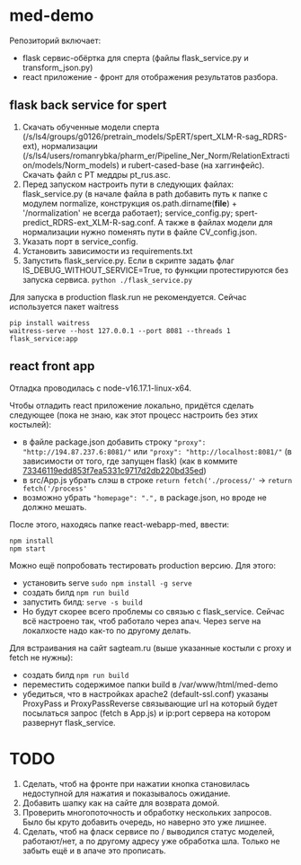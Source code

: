 # med-demo
Репозиторий включает:
- flask сервис-обёртка для сперта (файлы flask_service.py и transform_json.py)
- react приложение - фронт для отображения результатов разбора.

## flask back service for spert
1. Скачать обученные модели сперта (/s/ls4/groups/g0126/pretrain_models/SpERT/spert_XLM-R-sag_RDRS-ext), нормализации (/s/ls4/users/romanrybka/pharm_er/Pipeline_Ner_Norm/RelationExtraction/models/Norm_models) и rubert-cased-base (на хаггинфейс). Скачать файл с PT меддры pt_rus.asc. 
2. Перед запуском настроить пути в следующих файлах: flask_service.py (в начале файла в path добавить путь к папке с модулем normalize, конструкция os.path.dirname(__file__) + '/normalization' не всегда работает); service_config.py; spert-predict_RDRS-ext_XLM-R-sag.conf. А также в файлах модели для нормализации нужно поменять пути в файле CV_config.json.
3. Указать порт в service_config.
4. Установить зависимости из requirements.txt
5. Запустить flask_service.py. Если в скрипте задать флаг IS_DEBUG_WITHOUT_SERVICE=True, то функции протестируются без запуска сервиса.
    `python ./flask_service.py`

Для запуска в production flask.run не рекомендуется. Сейчас используется пакет waitress
```commandline
pip install waitress
waitress-serve --host 127.0.0.1 --port 8081 --threads 1 flask_service:app
```
## react front app
Отладка проводилась с node-v16.17.1-linux-x64.

Чтобы отладить react приложение локально, придётся сделать следующее (пока не знаю, как этот процесс настроить без этих костылей):

- в файле package.json добавить строку `"proxy": "http://194.87.237.6:8081/"` или `"proxy": "http://localhost:8081/"` (в зависимости от того, где запущен flask) (как в коммите [73346119edd853f7ea5331c9717d2db220bd35ed](https://github.com/sag111/med-demo-service_react/blob/73346119edd853f7ea5331c9717d2db220bd35ed/react-webapp-med/package.json))
- в src/App.js убрать слэш в строке `return fetch('./process/'` -> `return fetch('/process'`
- возможно убрать `"homepage": ".",` в package.json, но вроде не должно мешать.

После этого, находясь папке react-webapp-med, ввести:
```commandline
npm install
npm start
```

Можно ещё попробовать тестировать production версию. Для этого:
- установить serve `sudo npm install -g serve`
- создать билд `npm run build`
- запустить билд: `serve -s build`
- Но будут скорее всего проблемы со связью с flask_service. Сейчас всё настроено так, чтоб работало через апач. Через serve на локалхосте надо как-то по другому делать.

Для встраивания на сайт sagteam.ru (выше указанные костыли с proxy и fetch не нужны):
- создать билд `npm run build`
- переместить содержимое папки build в /var/www/html/med-demo
- убедиться, что в настройках apache2 (default-ssl.conf) указаны ProxyPass и ProxyPassReverse связывающие url на который будет посылаться запрос (fetch в  App.js) и ip:port сервера на котором развернут flask_service.

# TODO
1. Сделать, чтоб на фронте при нажатии кнопка становилась недоступной для нажатия и показывалось ожидание.
2. Добавить шапку как на сайте для возврата домой.
3. Проверить многопоточность и обработку нескольких запросов. Было бы круто добавить очередь, но наверно это уже лишнее.
4. Сделать, чтоб на фласк сервисе по / выводился статус моделей, работают/нет, а по другому адресу уже обработка шла. Только не забыть ещё и в апаче это прописать.
